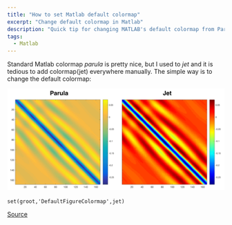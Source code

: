 ```yaml
---
title: "How to set Matlab default colormap"
excerpt: "Change default colormap in Matlab"
description: "Quick tip for changing MATLAB's default colormap from Parula to Jet or any other colormap using set(groot) command"
tags:
  - Matlab
---
```

Standard Matlab colormap *parula* is pretty nice, but I used to *jet* and it is tedious to add colormap(jet) everywhere manually. The simple way is to change the default colormap:

![*Parula* and *Jet* colormaps](/assets/images/parula_vs_jet.png)

    set(groot,'DefaultFigureColormap',jet)

[Source](https://www.mathworks.com/matlabcentral/answers/246461-how-can-i-get-the-default-colormap-to-be-jet-in-matlab-2014b)
